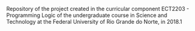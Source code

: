 Repository of the project created in the curricular component ECT2203 - Programming Logic of the undergraduate course in Science and Technology at the Federal University of Rio Grande do Norte, in 2018.1
